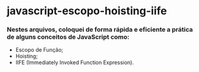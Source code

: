 # javascript-escopo-hoisting-iife

### Nestes arquivos, coloquei de forma rápida e eficiente a prática de alguns conceitos de JavaScript como:
- Escopo de Função;
- Hoisting;
- IIFE (Immediately Invoked Function Expression).
